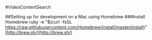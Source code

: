 #VideoContentSearch

##Setting up for development on a Mac using Homebrew
###Install Homebrew
    ruby -e "$(curl -fsSL https://raw.githubusercontent.com/Homebrew/install/master/install)"
[http://brew.sh/](http://brew.sh/)
###
